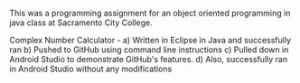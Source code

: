 This was a programming assignment for an object oriented programming in java class at Sacramento City College.

Complex Number Calculator - 
a) Written in Eclipse in Java and successfully ran
b) Pushed to GitHub using command line instructions
c) Pulled down in Android Studio to demonstrate GitHub's features.
d) Also, successfully ran in Android Studio without any modifications
